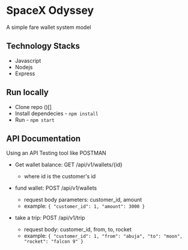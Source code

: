 # SpaceX Odyssey
A simple fare wallet system model

## Technology Stacks

* Javascript
* Nodejs
* Express

## Run locally

* Clone repo ()[]
* Install dependecies - `npm install`
* Run - `npm start`

## API Documentation

Using an API Testing tool like POSTMAN

* Get wallet balance: GET /api/v1/wallets/{id}
  - where id is the customer's id

* fund wallet: POST /api/v1/wallets
  - request body parameters: customer_id, amount
  - example: `{ "customer_id": 1, "amount": 3000 }`

* take a trip: POST /api/v1/trip
  - request body: customer_id, from, to, rocket
  - example: `{ "customer_id": 1, "from": "abuja", "to": "moon", "rocket": "falcon 9" }`
  
